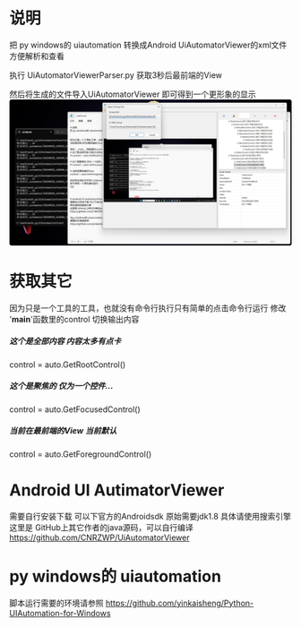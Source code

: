 # 说明
把 py windows的 uiautomation 转换成Android UiAutomatorViewer的xml文件 方便解析和查看 

执行 UiAutomatorViewerParser.py
获取3秒后最前端的View

然后将生成的文件导入UiAutomatorViewer 
即可得到一个更形象的显示
![notepad的解析](./result.png)

# 获取其它
因为只是一个工具的工具，也就没有命令行执行只有简单的点击命令行运行
修改 '__main__'函数里的control 切换输出内容
##### 这个是全部内容 内容太多有点卡
control = auto.GetRootControl()
##### 这个是聚焦的 仅为一个控件...
control = auto.GetFocusedControl()
##### 当前在最前端的View 当前默认
control = auto.GetForegroundControl()





# Android UI AutimatorViewer 
需要自行安装下载 可以下官方的Androidsdk 原始需要jdk1.8
具体请使用搜索引擎
这里是 GitHub上其它作者的java源码，可以自行编译
https://github.com/CNRZWP/UiAutomatorViewer

# py windows的 uiautomation  
脚本运行需要的环境请参照
https://github.com/yinkaisheng/Python-UIAutomation-for-Windows